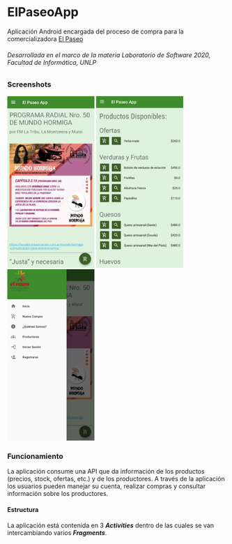 # ElPaseoApp
Aplicación Android encargada del proceso de compra para la comercializadora [El Paseo](https://www.facebook.com/paseo.unlp/)

###### Desarrollada en el marco de la materia Laboratorio de Software 2020, Facultad de Informática, UNLP

### Screenshots
<div>
  <img src="https://raw.githubusercontent.com/lautaropastorino/ElPaseoApp/main/screenshots/pantalla_principal.jpeg" width="200" alt="Pantalla principal"> 
  <img src="https://raw.githubusercontent.com/lautaropastorino/ElPaseoApp/main/screenshots/listado_productos.jpeg" width="200" alt="Lista de productos">
  <img src="https://raw.githubusercontent.com/lautaropastorino/ElPaseoApp/main/screenshots/menu_desplegable.jpeg" width="200" alt="Menú lateral desplegable">
</div>

### Funcionamiento
La aplicación consume una API que da información de los productos (precios, stock, ofertas, etc.) y de los productores. A través de la aplicación los usuarios pueden manejar su cuenta, realizar compras y consultar información sobre los productores.

#### Estructura
La aplicación está contenida en 3 ***Activities*** dentro de las cuales se van intercambiando varios ***Fragments***.
